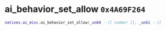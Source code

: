 # ai_behavior_set_allow `0x4A69F264`

```lua
natives.ai_misc.ai_behavior_set_allow(_unk0 --[[ number ]], _unk1 --[[ number ]], _unk2 --[[ number ]])
```